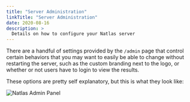 ```yaml
---
title: "Server Administration"
linkTitle: "Server Administration"
date: 2020-08-16
description: >
  Details on how to configure your Natlas server
---
```


There are a handful of settings provided by the `/admin` page that control certain behaviors that you may want to easily be able to change without restarting the server, such as the custom branding next to the logo, or whether or not users have to login to view the results.

These options are pretty self explanatory, but this is what they look like:

![Natlas Admin Panel](https://i.imgur.com/Zw1f8Q6.png)
